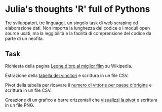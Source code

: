 # Julia's thoughts 'R' full of Pythons

Tre sviluppatori, tre linguaggi, un singolo task di web scraping ed elaborazione dati. Non importa la lunghezza del codice o i moduli open source usati, ma la leggibilità e la facilità di comprensione del codice da parte di un neofita.

## Task

Richiesta della pagina [Leone d'oro al miglior film](https://it.wikipedia.org/wiki/Leone_d%27oro_al_miglior_film) su Wikipedia.

Estrazione della [tabella dei vincitori](https://it.wikipedia.org/wiki/Leone_d%27oro_al_miglior_film#Vincitori) e scrittura in un file CSV.

Pivot della tabella per ricavare il [numero di vittorie per paese d'origine](https://it.wikipedia.org/wiki/Leone_d%27oro_al_miglior_film#Vincitori_per_paese_d'origine) e scrittura in un file CSV.

Creazione di un grafico a barre orizzontali che [visualizzi la pivot](https://it.wikipedia.org/wiki/Leone_d%27oro_al_miglior_film#Vincitori_per_paese_d'origine) e scrittura in un file PNG.
